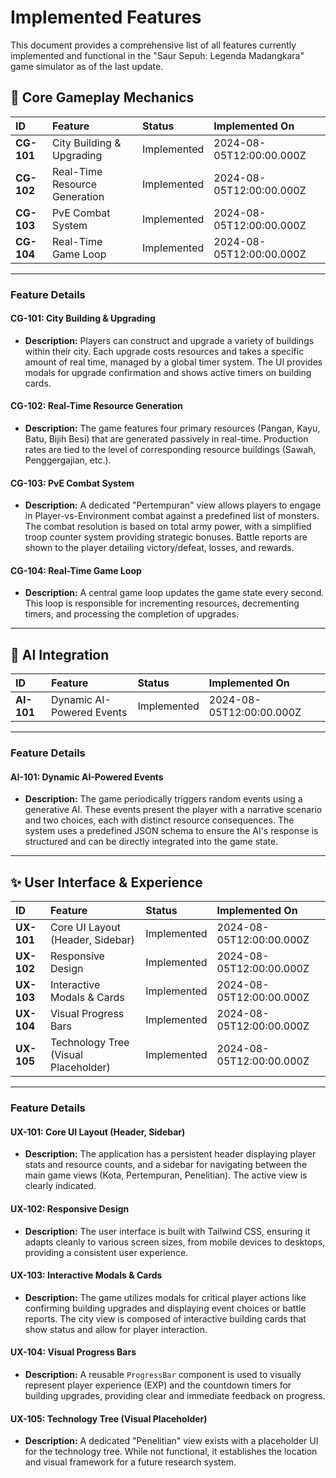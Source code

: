 # Implemented Features

This document provides a comprehensive list of all features currently implemented and functional in the "Saur Sepuh: Legenda Madangkara" game simulator as of the last update.

## 🎯 Core Gameplay Mechanics

| ID         | Feature                      | Status      | Implemented On             |
| :--------- | :--------------------------- | :---------- | :------------------------- |
| **CG-101** | City Building & Upgrading    | Implemented | 2024-08-05T12:00:00.000Z |
| **CG-102** | Real-Time Resource Generation| Implemented | 2024-08-05T12:00:00.000Z |
| **CG-103** | PvE Combat System            | Implemented | 2024-08-05T12:00:00.000Z |
| **CG-104** | Real-Time Game Loop          | Implemented | 2024-08-05T12:00:00.000Z |

---

### Feature Details

#### CG-101: City Building & Upgrading
-   **Description:** Players can construct and upgrade a variety of buildings within their city. Each upgrade costs resources and takes a specific amount of real time, managed by a global timer system. The UI provides modals for upgrade confirmation and shows active timers on building cards.

#### CG-102: Real-Time Resource Generation
-   **Description:** The game features four primary resources (Pangan, Kayu, Batu, Bijih Besi) that are generated passively in real-time. Production rates are tied to the level of corresponding resource buildings (Sawah, Penggergajian, etc.).

#### CG-103: PvE Combat System
-   **Description:** A dedicated "Pertempuran" view allows players to engage in Player-vs-Environment combat against a predefined list of monsters. The combat resolution is based on total army power, with a simplified troop counter system providing strategic bonuses. Battle reports are shown to the player detailing victory/defeat, losses, and rewards.

#### CG-104: Real-Time Game Loop
-   **Description:** A central game loop updates the game state every second. This loop is responsible for incrementing resources, decrementing timers, and processing the completion of upgrades.

---

## 🤖 AI Integration

| ID         | Feature                      | Status      | Implemented On             |
| :--------- | :--------------------------- | :---------- | :------------------------- |
| **AI-101** | Dynamic AI-Powered Events    | Implemented | 2024-08-05T12:00:00.000Z |

---

### Feature Details

#### AI-101: Dynamic AI-Powered Events
-   **Description:** The game periodically triggers random events using a generative AI. These events present the player with a narrative scenario and two choices, each with distinct resource consequences. The system uses a predefined JSON schema to ensure the AI's response is structured and can be directly integrated into the game state.

---

## ✨ User Interface & Experience

| ID         | Feature                           | Status      | Implemented On             |
| :--------- | :-------------------------------- | :---------- | :------------------------- |
| **UX-101** | Core UI Layout (Header, Sidebar)  | Implemented | 2024-08-05T12:00:00.000Z |
| **UX-102** | Responsive Design                 | Implemented | 2024-08-05T12:00:00.000Z |
| **UX-103** | Interactive Modals & Cards        | Implemented | 2024-08-05T12:00:00.000Z |
| **UX-104** | Visual Progress Bars              | Implemented | 2024-08-05T12:00:00.000Z |
| **UX-105** | Technology Tree (Visual Placeholder)| Implemented | 2024-08-05T12:00:00.000Z |

---

### Feature Details

#### UX-101: Core UI Layout (Header, Sidebar)
-   **Description:** The application has a persistent header displaying player stats and resource counts, and a sidebar for navigating between the main game views (Kota, Pertempuran, Penelitian). The active view is clearly indicated.

#### UX-102: Responsive Design
-   **Description:** The user interface is built with Tailwind CSS, ensuring it adapts cleanly to various screen sizes, from mobile devices to desktops, providing a consistent user experience.

#### UX-103: Interactive Modals & Cards
-   **Description:** The game utilizes modals for critical player actions like confirming building upgrades and displaying event choices or battle reports. The city view is composed of interactive building cards that show status and allow for player interaction.

#### UX-104: Visual Progress Bars
-   **Description:** A reusable `ProgressBar` component is used to visually represent player experience (EXP) and the countdown timers for building upgrades, providing clear and immediate feedback on progress.

#### UX-105: Technology Tree (Visual Placeholder)
-   **Description:** A dedicated "Penelitian" view exists with a placeholder UI for the technology tree. While not functional, it establishes the location and visual framework for a future research system.
